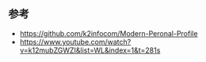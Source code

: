 ## 参考
- https://github.com/k2infocom/Modern-Peronal-Profile
- https://www.youtube.com/watch?v=k12mubZGWZI&list=WL&index=1&t=281s